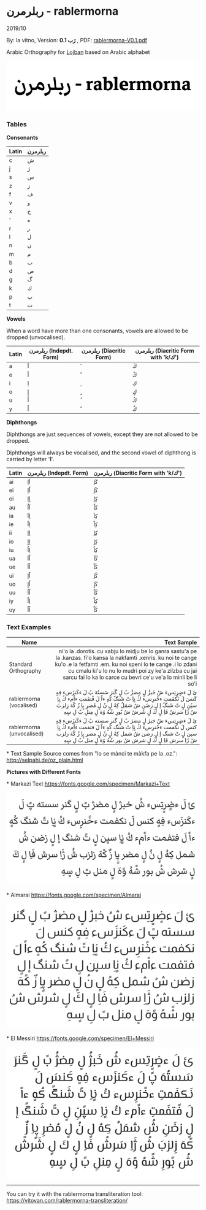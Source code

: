 <!--5-->
# ربلرمرن - rablermorna

2019/10

By: la vitno, Version: **رَب  0.1** , PDF: [rablermorna-V0.1.pdf](rablermorna/rablermorna-V0.1.pdf)

Arabic Orthography for [Lojban](https://mw.lojban.org/papri/Lojban) based on Arabic alphabet

![rablermorna](rablermorna/rablermorna.png)

### Tables

**Consonants**

| Latin | ربلرمرن |
| ----- | ---------- |
| c     | ش          |
| j     | ژ          |
| s     | س          |
| z     | ز        |
| f     | ف          |
| v     | و          |
| x     | خ          |
| '     | ه          |
| r     | ر          |
| l     | ل          |
| n     | ن          |
| m     | م          |
| b     | ب          |
| d     | ض          |
| g     | گ          |
| k     | ك          |
| p     | پ          |
| t     | ت          |

**Vowels**

When a word have more than one consonants, vowels are allowed to be dropped (unvocalised).

| Latin | ربلرمرن (Indepdt. Form) | ربلرمرن (Diacritic Form) | ربلرمرن (Diacritic Form with 'k/ك') |
| ----- | ----------------------------- | --------------------------- | -------------------------------------- |
| a     | اَ                             | َ                           | كَ                                     |
| e     | اً                             | ً                            | كً                                      |
| i     | اِ                             | ِ                           | كِ                                     |
| o     | اٍ                             | ٍ                           | كٍ                                     |
| u     | اُ                             | ُ                            | كُ                                      |
| y     | اٌ                         | ٌ | كٌ                              |

**Diphthongs**

Diphthongs are just sequences of vowels, except they are not allowed to be dropped.

Diphthongs will always be vocalised, and the second vowel of diphthong is carried by letter '**ا**'.

| Latin | ربلرمرن (Indepdt. Form) | ربلرمرن (Diacritic Form with 'k/ك') |
| ----- | --------------------------------------- | --------------------------------------- |
| ai    | اَاِ                                       | كَاِ                                    |
| ei    | اًاِ                                      | كًاِ                                   |
| oi    | اٍاِ                                      | كٍاِ                                    |
| au    | اَاُ                                       | كَاُ                                     |
| ia    | اِاَ                                      | كِاَ                                    |
| ie    | اِاً                                       | كِاً                                     |
| ii    | اِاِ                                       | كِاِ                                     |
| io    | اِاٍ                                      | كِاٍ                                    |
| iu    | اِاُ                                       | كِاُ                                     |
| ua    | اُاَ                                      | كُاَ                                     |
| ue    | اُاً                                       | كُاً                                      |
| ui    | اُاِ                                      | كُاِ                                     |
| uo    | اُاٍ                                      | كُاٍ                                      |
| uu    | اُاُ                                       | كُاُ                                      |
| iy | اِاٌ | كِاٌ |
| uy | اُاٌ | كُاٌ |

### Text Examples

| Name                      | Text Sample                                                  |
| ------------------------- | -----------------------------------------------------------: |
| Standard Orthography      | ni'o la .dorotis. cu xabju lo midju be lo ganra sastu'a pe la .kanzas. fi'o kansa la nakfamti .xenris. ku noi te cange ku'o .e la fetfamti .em. ku noi speni lo te cange .i lo zdani cu cmalu ki'u lo nu lo mudri poi zy ke'a zilzba cu jai sarcu fai lo ka lo carce cu bevri ce'u ve'a lo minli be li so'i |
| rablermorna (vocalised)          |ئ لَ ءضٍرٍتِسء شُ خَبژُ لٍ مِضژُ بً لٍ گَنرَ سَستُهَ پً لَ ءكَنزَسء فِهٍ كَنسَ لَ نَكفَمتِ ءخًنرِسء كُ نٍاِ تً شَنگً كُهٍ ءاً لَ فًتفَمتِ ءاًمء كُ نٍاِ سپًنِ لٍ تً شَنگً إ لٍ زضَنِ شُ شمَلُ كِهُ لٍ نُ لٍ مُضرِ پٍاِ زٌ كًهَ زِلزبَ شُ ژَاِ سَرشُ فَاِ لٍ كَ لٍ شَرشً شُ بًورِ شًهُ وًهَ لٍ مِنلِ بً لِ سٍهِ |
| rablermorna (unvocalised)          | ئ لَ ءضٍرٍتِسء شُ خبژ لٍ مضژ بً لٍ گنر سسته پً لَ ءكَنزَسء فِهٍ كنس لَ نكفمت ءخًنرِسء كُ نٍاِ تً شنگ كُهٍ ءاً لَ فتفمت ءاًمء كُ نٍاِ سپن لٍ تً شنگ إ لٍ زضن شُ شمل كِهُ لٍ نُ لٍ مضر پٍاِ زٌ كًهَ زلزب شُ ژَاِ سرش فَاِ لٍ كَ لٍ شرش شُ بور شًهُ وًهَ لٍ منل بً لِ سٍهِ  |

\* Text Sample Source comes from "lo se mànci te màkfa pe la .oz.": http://selpahi.de/oz_plain.html

**Pictures with Different Fonts**

\* Markazi Text https://fonts.google.com/specimen/Markazi+Text

![Markazi Text](rablermorna/MarkaziText.png)


\* Almarai https://fonts.google.com/specimen/Almarai

![Almarai](rablermorna/Almarai.png)

\* El Messiri https://fonts.google.com/specimen/El+Messiri

![El Messiri](rablermorna/ElMessiri.png)

---

You can try it with the rablermorna transliteration tool: https://vitovan.com/rablermorna-transliteration/
